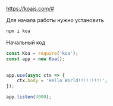 
https://koajs.com/#

Для начала работы нужно установить 
```js
npm i koa
```

Начальный код

```js
const Koa = require('koa');
const app = new Koa();
  

app.use(async ctx => {
    ctx.body = 'Hello World!!!!!!!!!';
});

app.listen(3000);
```
